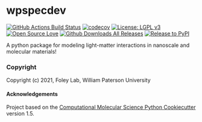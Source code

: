 wpspecdev
==============================
[//]: # (Badges)
[![GitHub Actions Build Status](https://github.com/FoleyLab/wpspecdev/workflows/CI/badge.svg)](https://github.com/FoleyLab/wpspecdev/actions?query=workflow%3ACI)
[![codecov](https://codecov.io/gh/FoleyLab/wpspecdev/branch/master/graph/badge.svg)](https://codecov.io/gh/FoleyLab/wpspecdev/branch/master)
[![License: LGPL v3](https://img.shields.io/badge/License-LGPL%20v3-blue.svg)](https://www.gnu.org/licenses/lgpl-3.0)
[![Open Source Love](https://firstcontributions.github.io/open-source-badges/badges/open-source-v1/open-source.svg)](https://github.com/firstcontributions/open-source-badges)
[![Github Downloads All Releases](https://img.shields.io/github/downloads/FoleyLab/wpspecdev/total)](https://github.com/FoleyLab/wpspecdev/releases)
[![Release to PyPI](https://github.com/FoleyLab/wpspecdev/actions/workflows/release.yml/badge.svg?branch=main)](https://github.com/FoleyLab/wpspecdev/actions/workflows/release.yml)

A python package for modeling light-matter interactions in nanoscale and molecular materials!  

### Copyright
Copyright (c) 2021, Foley Lab, William Paterson University


#### Acknowledgements
Project based on the 
[Computational Molecular Science Python Cookiecutter](https://github.com/molssi/cookiecutter-cms) version 1.5.
